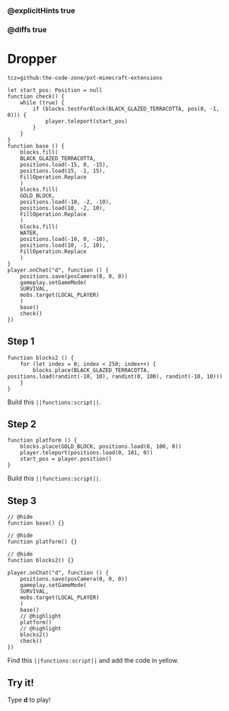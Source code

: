 ### @explicitHints true

### @diffs true

# Dropper

```package
tcz=github:the-code-zone/pxt-minecraft-extensions
```

```template
let start_pos: Position = null
function check() {
    while (true) {
        if (blocks.testForBlock(BLACK_GLAZED_TERRACOTTA, pos(0, -1, 0))) {
            player.teleport(start_pos)
        }
    }
}
function base () {
    blocks.fill(
    BLACK_GLAZED_TERRACOTTA,
    positions.load(-15, 0, -15),
    positions.load(15, -1, 15),
    FillOperation.Replace
    )
    blocks.fill(
    GOLD_BLOCK,
    positions.load(-10, -2, -10),
    positions.load(10, -2, 10),
    FillOperation.Replace
    )
    blocks.fill(
    WATER,
    positions.load(-10, 0, -10),
    positions.load(10, -1, 10),
    FillOperation.Replace
    )
}
player.onChat("d", function () {
    positions.save(posCamera(0, 0, 0))
    gameplay.setGameMode(
    SURVIVAL,
    mobs.target(LOCAL_PLAYER)
    )
    base()
    check()
})
```

## Step 1

```blocks
function blocks2 () {
    for (let index = 0; index < 250; index++) {
        blocks.place(BLACK_GLAZED_TERRACOTTA, positions.load(randint(-10, 10), randint(0, 100), randint(-10, 10)))
    }
}
```

Build this ``||functions:script||``.

## Step 2

```blocks
function platform () {
    blocks.place(GOLD_BLOCK, positions.load(0, 100, 0))
    player.teleport(positions.load(0, 101, 0))
    start_pos = player.position()
}
```

Build this ``||functions:script||``.

## Step 3

```blocks
// @hide
function base() {}

// @hide
function platform() {}

// @hide
function blocks2() {}

player.onChat("d", function () {
    positions.save(posCamera(0, 0, 0))
    gameplay.setGameMode(
    SURVIVAL,
    mobs.target(LOCAL_PLAYER)
    )
    base()
    // @highlight
    platform()
    // @highlight
    blocks2()
    check()
})
```

Find this ``||functions:script||`` and add the code in yellow.

## Try it!

Type **d** to play!